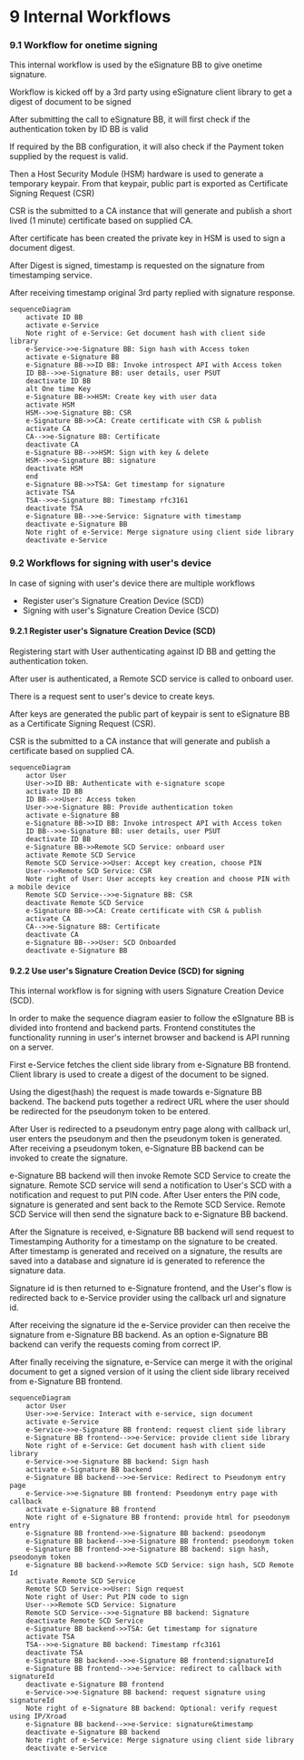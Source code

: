 # 9 Internal Workflows

### 9.1 Workflow for onetime signing

This internal workflow is used by the eSignature BB to give onetime signature.

Workflow is kicked off by a 3rd party using eSignature client library to get a digest of document to be signed

After submitting the call to eSignature BB, it will first check if the authentication token by ID BB is valid

If required by the BB configuration, it will also check if the Payment token supplied by the request is valid.

Then a Host Security Module (HSM) hardware is used to generate a temporary keypair. From that keypair, public part is exported as Certificate Signing Request (CSR)

CSR is the submitted to a CA instance that will generate and publish a short lived (1 minute) certificate based on supplied CA.

After certificate has been created the private key in HSM is used to sign a document digest.

After Digest is signed, timestamp is requested on the signature from timestamping service.

After receiving timestamp original 3rd party replied with signature response.

```mermaid
sequenceDiagram
    activate ID BB
    activate e-Service
    Note right of e-Service: Get document hash with client side library
    e-Service->>e-Signature BB: Sign hash with Access token
    activate e-Signature BB
    e-Signature BB->>ID BB: Invoke introspect API with Access token
    ID BB-->>e-Signature BB: user details, user PSUT
    deactivate ID BB
    alt One time Key
    e-Signature BB->>HSM: Create key with user data
    activate HSM
    HSM-->>e-Signature BB: CSR
    e-Signature BB->>CA: Create certificate with CSR & publish
    activate CA
    CA-->>e-Signature BB: Certificate
    deactivate CA
    e-Signature BB-->>HSM: Sign with key & delete
    HSM-->>e-Signature BB: signature
    deactivate HSM
    end
    e-Signature BB->>TSA: Get timestamp for signature
    activate TSA
    TSA-->>e-Signature BB: Timestamp rfc3161
    deactivate TSA
    e-Signature BB-->>e-Service: Signature with timestamp
    deactivate e-Signature BB
    Note right of e-Service: Merge signature using client side library
    deactivate e-Service

```

### 9.2 Workflows for signing with user's device

In case of signing with user's device there are multiple workflows

* Register user's Signature Creation Device (SCD)
* Signing with user's Signature Creation Device (SCD)

#### 9.2.1 Register user's Signature Creation Device (SCD)

Registering start with User authenticating against ID BB and getting the authentication token.

After user is authenticated, a Remote SCD service is called to onboard user.

There is a request sent to user's device to create keys.

After keys are generated the public part of keypair is sent to eSignature BB as a Certificate Signing Request (CSR).

CSR is the submitted to a CA instance that will generate and publish a certificate based on supplied CA.

```mermaid
sequenceDiagram
    actor User
    User->>ID BB: Authenticate with e-signature scope
    activate ID BB
    ID BB-->>User: Access token
    User->>e-Signature BB: Provide authentication token
    activate e-Signature BB
    e-Signature BB->>ID BB: Invoke introspect API with Access token
    ID BB-->>e-Signature BB: user details, user PSUT
    deactivate ID BB
    e-Signature BB->>Remote SCD Service: onboard user
    activate Remote SCD Service
    Remote SCD Service->>User: Accept key creation, choose PIN
    User-->>Remote SCD Service: CSR
    Note right of User: User accepts key creation and choose PIN with a mobile device
    Remote SCD Service-->>e-Signature BB: CSR
    deactivate Remote SCD Service
    e-Signature BB->>CA: Create certificate with CSR & publish
    activate CA
    CA-->>e-Signature BB: Certificate
    deactivate CA
    e-Signature BB-->>User: SCD Onboarded
    deactivate e-Signature BB

```

#### 9.2.2 Use user's Signature Creation Device (SCD) for signing

This internal workflow is for signing with users Signature Creation Device (SCD).

In order to make the sequence diagram easier to follow the eSIgnature BB is divided into frontend and backend parts. Frontend constitutes the functionality running in user's internet browser and backend is API running on a server.

First e-Service fetches the client side library from e-Signature BB frontend. Client library is used to create a digest of the document to be signed.

Using the digest(hash) the request is made towards e-Signature BB backend. The backend puts together a redirect URL where the user should be redirected for the pseudonym token to be entered.

After User is redirected to a pseudonym entry page along with callback url, user enters the pseudonym and then the pseudonym token is generated. After receiving a pseudonym token, e-Signature BB backend can be invoked to create the signature.

e-Signature BB backend will then invoke Remote SCD Service to create the signature. Remote SCD service will send a notification to User's SCD with a notification and request to put PIN code. After User enters the PIN code, signature is generated and sent back to the Remote SCD Service. Remote SCD Service will then send the signature back to e-Signature BB backend.

After the Signature is received, e-Signature BB backend will send request to Timestamping Authority for a timestamp on the signature to be created. After timestamp is generated and received on a signature, the results are saved into a database and signature id is generated to reference the signature data.

Signature id is then returned to e-Signature frontend, and the User's flow is redirected back to e-Service provider using the callback url and signature id.

After receiving the signature id the e-Service provider can then receive the signature from e-Signature BB backend. As an option e-Signature BB backend can verify the requests coming from correct IP.

After finally receiving the signature, e-Service can merge it with the original document to get a signed version of it using the client side library received from e-Signature BB frontend.

```mermaid
sequenceDiagram
    actor User
    User->>e-Service: Interact with e-service, sign document
    activate e-Service
    e-Service->>e-Signature BB frontend: request client side library
    e-Signature BB frontend-->>e-Service: provide client side library
    Note right of e-Service: Get document hash with client side library
    e-Service->>e-Signature BB backend: Sign hash
    activate e-Signature BB backend
    e-Signature BB backend-->>e-Service: Redirect to Pseudonym entry page
    e-Service->>e-Signature BB frontend: Pseodonym entry page with callback
    activate e-Signature BB frontend
    Note right of e-Signature BB frontend: provide html for pseodonym entry
    e-Signature BB frontend->>e-Signature BB backend: pseodonym
    e-Signature BB backend-->>e-Signature BB frontend: pseodonym token
    e-Signature BB frontend->>e-Signature BB backend: sign hash, pseodonym token
    e-Signature BB backend->>Remote SCD Service: sign hash, SCD Remote Id
    activate Remote SCD Service
    Remote SCD Service->>User: Sign request
    Note right of User: Put PIN code to sign
    User-->>Remote SCD Service: Signature
    Remote SCD Service-->>e-Signature BB backend: Signature
    deactivate Remote SCD Service
    e-Signature BB backend->>TSA: Get timestamp for signature
    activate TSA
    TSA-->>e-Signature BB backend: Timestamp rfc3161
    deactivate TSA
    e-Signature BB backend-->>e-Signature BB frontend:signatureId
    e-Signature BB frontend-->>e-Service: redirect to callback with signatureId
    deactivate e-Signature BB frontend
    e-Service->>e-Signature BB backend: request signature using signatureId
    Note right of e-Signature BB backend: Optional: verify request using IP/Xroad
    e-Signature BB backend-->>e-Service: signature&timestamp
    deactivate e-Signature BB backend
    Note right of e-Service: Merge signature using client side library
    deactivate e-Service
```
